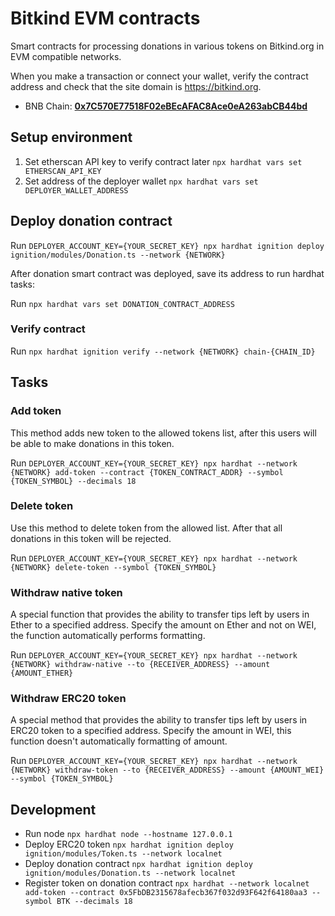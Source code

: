 # Bitkind EVM contracts
Smart contracts for processing donations in various tokens on Bitkind.org in EVM compatible networks.

When you make a transaction or connect your wallet, verify the contract address and check that the site domain is https://bitkind.org.

* BNB Chain:  [**0x7C570E77518F02eBEcAFAC8Ace0eA263abCB44bd**](https://bscscan.com/address/0x7c570e77518f02ebecafac8ace0ea263abcb44bd)

## Setup environment
1. Set etherscan API key to verify contract later `npx hardhat vars set ETHERSCAN_API_KEY`
2. Set address of the deployer wallet `npx hardhat vars set DEPLOYER_WALLET_ADDRESS`

## Deploy donation contract
Run `DEPLOYER_ACCOUNT_KEY={YOUR_SECRET_KEY} npx hardhat ignition deploy ignition/modules/Donation.ts --network {NETWORK}`

After donation smart contract was deployed, save its address to run hardhat tasks:

Run `npx hardhat vars set DONATION_CONTRACT_ADDRESS`

### Verify contract
Run `npx hardhat ignition verify --network {NETWORK} chain-{CHAIN_ID}`

## Tasks

### Add token
This method adds new token to the allowed tokens list, after this users will be able to make donations in this token.

Run `DEPLOYER_ACCOUNT_KEY={YOUR_SECRET_KEY} npx hardhat --network {NETWORK} add-token --contract {TOKEN_CONTRACT_ADDR} --symbol {TOKEN_SYMBOL} --decimals 18`

### Delete token
Use this method to delete token from the allowed list. After that all donations in this token will be rejected.

Run `DEPLOYER_ACCOUNT_KEY={YOUR_SECRET_KEY} npx hardhat --network {NETWORK} delete-token --symbol {TOKEN_SYMBOL}`

### Withdraw native token
A special function that provides the ability to transfer tips left by users in Ether to a specified address. Specify the amount ​​on Ether and not on WEI, the function automatically performs formatting.

Run `DEPLOYER_ACCOUNT_KEY={YOUR_SECRET_KEY} npx hardhat --network {NETWORK} withdraw-native --to {RECEIVER_ADDRESS} --amount {AMOUNT_ETHER}`

### Withdraw ERC20 token
A special method that provides the ability to transfer tips left by users in ERC20 token to a specified address. Specify the amount ​​in WEI, this function doesn't automatically formatting of amount.

Run `DEPLOYER_ACCOUNT_KEY={YOUR_SECRET_KEY} npx hardhat --network {NETWORK} withdraw-token --to {RECEIVER_ADDRESS} --amount {AMOUNT_WEI} --symbol {TOKEN_SYMBOL}`

## Development
* Run node `npx hardhat node --hostname 127.0.0.1`
* Deploy ERC20 token `npx hardhat ignition deploy ignition/modules/Token.ts --network localnet`
* Deploy donation contract `npx hardhat ignition deploy ignition/modules/Donation.ts --network localnet`
* Register token on donation contract `npx hardhat --network localnet add-token --contract 0x5FbDB2315678afecb367f032d93F642f64180aa3 --symbol BTK --decimals 18`